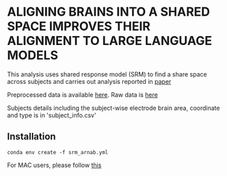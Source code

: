 # **ALIGNING BRAINS INTO A SHARED SPACE IMPROVES THEIR ALIGNMENT TO LARGE LANGUAGE MODELS**

This analysis uses shared response model (SRM) to find a share space across subjects and carries out analysis reported in [paper](https://www.biorxiv.org/content/10.1101/2024.06.04.597448v1.full.pdf) 

Preprocessed data is available [here]( https://zenodo.org/records/14730569).
Raw data is [here]() 

Subjects details including the subject-wise electrode brain area, coordinate and type is in 'subject_info.csv'

## Installation

`conda env create -f srm_arnab.yml`

For MAC users, please follow [this](https://github.com/brainiak/brainiak/issues/548) 
